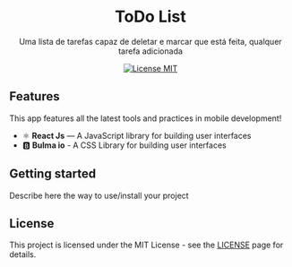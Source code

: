 <h1 align="center">
<br>
ToDo List
</h1>

<p align="center">Uma lista de tarefas capaz de deletar e marcar que está feita, qualquer tarefa adicionada</p>

<p align="center">
  <a href="https://opensource.org/licenses/MIT">
    <img src="https://img.shields.io/badge/License-MIT-blue.svg" alt="License MIT">
  </a>
</p>

## Features
[//]: # (Add the features of your project here:)
This app features all the latest tools and practices in mobile development!

- ⚛️ **React Js** — A JavaScript library for building user interfaces
- 🅱 **Bulma io** - A CSS Library for building user interfaces

## Getting started

Describe here the way to use/install your project


## License

This project is licensed under the MIT License - see the [LICENSE](https://opensource.org/licenses/MIT) page for details.
